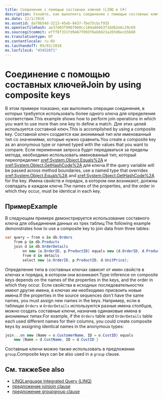 ```yaml
---
title: Соединение с помощью составных ключей (LINQ в C#)
description: Узнайте, как выполнять соединение с помощью составных ключей в LINQ.
ms.date: 12/1/2016
ms.assetid: da70b54d-3213-45eb-8437-fbe75cbcf935
ms.openlocfilehash: ae37d03f996f0b0cc184a86663f16d62e6c29c69
ms.sourcegitcommit: efff8f331fd9467f093f8ab8d23a203d6ecb5b60
ms.translationtype: HT
ms.contentlocale: ru-RU
ms.lasthandoff: 09/03/2018
ms.locfileid: "43452871"
---
```

# <a name="join-by-using-composite-keys"></a><span data-ttu-id="b7ca4-103">Соединение с помощью составных ключей</span><span class="sxs-lookup"><span data-stu-id="b7ca4-103">Join by using composite keys</span></span>

<span data-ttu-id="b7ca4-104">В этом примере показано, как выполнить операции соединения, в которых требуется использовать более одного ключа для определения соответствия.</span><span class="sxs-lookup"><span data-stu-id="b7ca4-104">This example shows how to perform join operations in which you want to use more than one key to define a match.</span></span> <span data-ttu-id="b7ca4-105">Для этих целей используется составной ключ.</span><span class="sxs-lookup"><span data-stu-id="b7ca4-105">This is accomplished by using a composite key.</span></span> <span data-ttu-id="b7ca4-106">Составной ключ создается как анонимный тип или именованный тип со значениями, которые нужно сравнить.</span><span class="sxs-lookup"><span data-stu-id="b7ca4-106">You create a composite key as an anonymous type or named typed with the values that you want to compare.</span></span> <span data-ttu-id="b7ca4-107">Если переменная запроса будет передаваться за пределы метода, необходимо использовать именованный тип, который переопределяет <xref:System.Object.Equals%2A> и <xref:System.Object.GetHashCode%2A> для ключа.</span><span class="sxs-lookup"><span data-stu-id="b7ca4-107">If the query variable will be passed across method boundaries, use a named type that overrides <xref:System.Object.Equals%2A> and <xref:System.Object.GetHashCode%2A> for the key.</span></span> <span data-ttu-id="b7ca4-108">Имена свойств и порядок, в котором они возникают, должны совпадать в каждом ключе.</span><span class="sxs-lookup"><span data-stu-id="b7ca4-108">The names of the properties, and the order in which they occur, must be identical in each key.</span></span>

## <a name="example"></a><span data-ttu-id="b7ca4-109">Пример</span><span class="sxs-lookup"><span data-stu-id="b7ca4-109">Example</span></span>

<span data-ttu-id="b7ca4-110">В следующем примере демонстрируется использование составного ключа для объединения данных из трех таблиц:</span><span class="sxs-lookup"><span data-stu-id="b7ca4-110">The following example demonstrates how to use a composite key to join data from three tables:</span></span>

```csharp
var query = from o in db.Orders
    from p in db.Products
    join d in db.OrderDetails
        on new {o.OrderID, p.ProductID} equals new {d.OrderID, d.ProductID} into details
        from d in details
        select new {o.OrderID, p.ProductID, d.UnitPrice};
```

<span data-ttu-id="b7ca4-111">Определение типа в составных ключах зависит от имен свойств в ключах и порядка, в котором они возникают.</span><span class="sxs-lookup"><span data-stu-id="b7ca4-111">Type inference on composite keys depends on the names of the properties in the keys, and the order in which they occur.</span></span> <span data-ttu-id="b7ca4-112">Если свойства в исходных последовательностях имеют другие имена, в ключах им необходимо присвоить новые имена.</span><span class="sxs-lookup"><span data-stu-id="b7ca4-112">If the properties in the source sequences don't have the same names, you must assign new names in the keys.</span></span> <span data-ttu-id="b7ca4-113">Например, если в таблицах `Orders` и `OrderDetails` используются разные имена столбцов, можно создать составные ключи, назначив одинаковые имена в анонимных типах:</span><span class="sxs-lookup"><span data-stu-id="b7ca4-113">For example, if the `Orders` table and `OrderDetails` table each used different names for their columns, you could create composite keys by assigning identical names in the anonymous types:</span></span>

```csharp
join...on new {Name = o.CustomerName, ID = o.CustID} equals
    new {Name = d.CustName, ID = d.CustID }
```

<span data-ttu-id="b7ca4-114">Составные ключи можно также использовать в предложении `group`.</span><span class="sxs-lookup"><span data-stu-id="b7ca4-114">Composite keys can be also used in a `group` clause.</span></span>

## <a name="see-also"></a><span data-ttu-id="b7ca4-115">См. также</span><span class="sxs-lookup"><span data-stu-id="b7ca4-115">See also</span></span>

- [<span data-ttu-id="b7ca4-116">LINQ</span><span class="sxs-lookup"><span data-stu-id="b7ca4-116">Language Integrated Query (LINQ)</span></span>](index.md)  
- [<span data-ttu-id="b7ca4-117">предложение join</span><span class="sxs-lookup"><span data-stu-id="b7ca4-117">join clause</span></span>](../language-reference/keywords/join-clause.md)  
- [<span data-ttu-id="b7ca4-118">предложение group</span><span class="sxs-lookup"><span data-stu-id="b7ca4-118">group clause</span></span>](../language-reference/keywords/group-clause.md)  